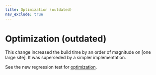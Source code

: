 ```yaml
---
title: Optimization (outdated)
nav_exclude: true
---
```


# Optimization (outdated)

This change increased the build time by an order of magnitude on [one large site].
It was superseded by a simpler implementation.

See the new regression test for [optimization](../optimization).
